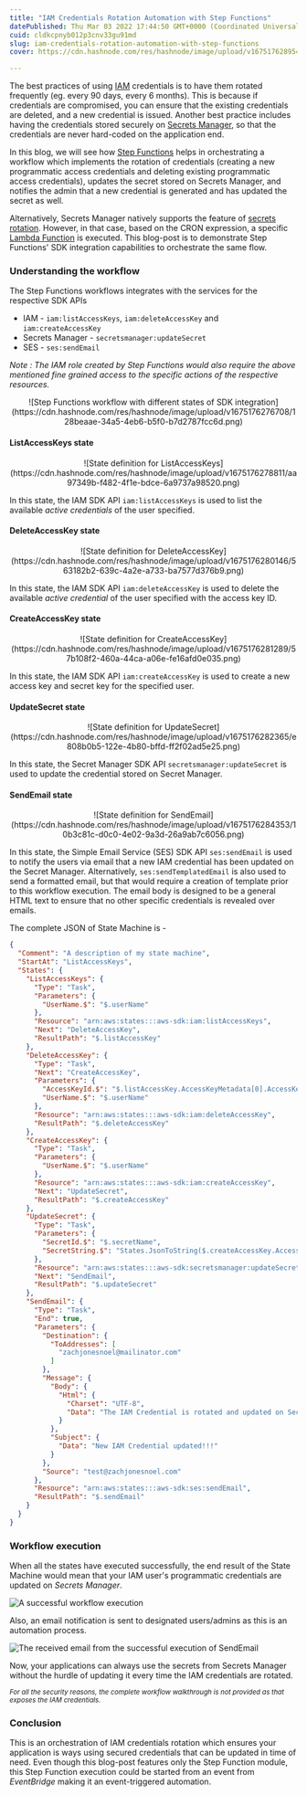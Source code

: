 ```yaml
---
title: "IAM Credentials Rotation Automation with Step Functions"
datePublished: Thu Mar 03 2022 17:44:50 GMT+0000 (Coordinated Universal Time)
cuid: cldkcpnyb012p3cnv33gu91md
slug: iam-credentials-rotation-automation-with-step-functions
cover: https://cdn.hashnode.com/res/hashnode/image/upload/v1675176289545/47307a76-46a6-4b28-a56d-4a2b3a2ac875.png

---
```


The best practices of using [IAM](https://aws.amazon.com/iam/) credentials is to have them rotated frequently (eg. every 90 days, every 6 months). This is because if credentials are compromised, you can ensure that the existing credentials are deleted, and a new credential is issued. Another best practice includes having the credentials stored securely on [Secrets Manager](https://aws.amazon.com/secrets-manager/), so that the credentials are never hard-coded on the application end.

In this blog, we will see how [Step Functions](https://aws.amazon.com/step-functions/) helps in orchestrating a workflow which implements the rotation of credentials (creating a new programmatic access credentials and deleting existing programmatic access credentials), updates the secret stored on Secrets Manager, and notifies the admin that a new credential is generated and has updated the secret as well. 

Alternatively, Secrets Manager natively supports the feature of [secrets rotation](https://docs.aws.amazon.com/secretsmanager/latest/userguide/rotating-secrets.html). However, in that case, based on the CRON expression, a specific [Lambda Function](https://aws.amazon.com/lambda/) is executed. This blog-post is to demonstrate Step Functions' SDK integration capabilities to orchestrate the same flow.

### Understanding the workflow
The Step Functions workflows integrates with the services for the respective SDK APIs 
+ IAM - `iam:listAccessKeys`, `iam:deleteAccessKey` and `iam:createAccessKey`
+ Secrets Manager - `secretsmanager:updateSecret`
+ SES - `ses:sendEmail`

*Note : The IAM role created by Step Functions would also require the above mentioned fine grained access to the specific actions of the respective resources.*

<center>
![Step Functions workflow with different states of SDK integration](https://cdn.hashnode.com/res/hashnode/image/upload/v1675176276708/128beaae-34a5-4eb6-b5f0-b7d2787fcc6d.png)
</center>

#### ListAccessKeys state

<center>
![State definition for ListAccessKeys](https://cdn.hashnode.com/res/hashnode/image/upload/v1675176278811/aa97349b-f482-4f1e-bdce-6a9737a98520.png)
</center>

In this state, the IAM SDK API `iam:listAccessKeys` is used to list the available *active credentials* of the user specified. 

#### DeleteAccessKey state

<center>
![State definition for DeleteAccessKey](https://cdn.hashnode.com/res/hashnode/image/upload/v1675176280146/563182b2-639c-4a2e-a733-ba7577d376b9.png)
</center>

In this state, the IAM SDK API `iam:deleteAccessKey` is used to delete the available *active credential* of the user specified with the access key ID. 

#### CreateAccessKey state

<center>
![State definition for CreateAccessKey](https://cdn.hashnode.com/res/hashnode/image/upload/v1675176281289/57b108f2-460a-44ca-a06e-fe16afd0e035.png)
</center>

In this state, the IAM SDK API `iam:createAccessKey` is used to create a new access key and secret key for the specified user. 

#### UpdateSecret state

<center>
![State definition for UpdateSecret](https://cdn.hashnode.com/res/hashnode/image/upload/v1675176282365/e808b0b5-122e-4b80-bffd-ff2f02ad5e25.png)
</center>

In this state, the Secret Manager SDK API `secretsmanager:updateSecret` is used to update the credential stored on Secret Manager.

#### SendEmail state

<center>
![State definition for SendEmail](https://cdn.hashnode.com/res/hashnode/image/upload/v1675176284353/10b3c81c-d0c0-4e02-9a3d-26a9ab7c6056.png)
</center>

In this state, the Simple Email Service (SES) SDK API `ses:sendEmail` is used to notify the users via email that a new IAM credential has been updated on the Secret Manager. Alternatively, `ses:sendTemplatedEmail` is also used to send a formatted email, but that would require a creation of template prior to this workflow execution. The email body is designed to be a general HTML text to ensure that no other specific credentials is revealed over emails.

The complete JSON of State Machine is - 
```JSON
{
  "Comment": "A description of my state machine",
  "StartAt": "ListAccessKeys",
  "States": {
    "ListAccessKeys": {
      "Type": "Task",
      "Parameters": {
        "UserName.$": "$.userName"
      },
      "Resource": "arn:aws:states:::aws-sdk:iam:listAccessKeys",
      "Next": "DeleteAccessKey",
      "ResultPath": "$.listAccessKey"
    },
    "DeleteAccessKey": {
      "Type": "Task",
      "Next": "CreateAccessKey",
      "Parameters": {
        "AccessKeyId.$": "$.listAccessKey.AccessKeyMetadata[0].AccessKeyId",
        "UserName.$": "$.userName"
      },
      "Resource": "arn:aws:states:::aws-sdk:iam:deleteAccessKey",
      "ResultPath": "$.deleteAccessKey"
    },
    "CreateAccessKey": {
      "Type": "Task",
      "Parameters": {
        "UserName.$": "$.userName"
      },
      "Resource": "arn:aws:states:::aws-sdk:iam:createAccessKey",
      "Next": "UpdateSecret",
      "ResultPath": "$.createAccessKey"
    },
    "UpdateSecret": {
      "Type": "Task",
      "Parameters": {
        "SecretId.$": "$.secretName",
        "SecretString.$": "States.JsonToString($.createAccessKey.AccessKey)"
      },
      "Resource": "arn:aws:states:::aws-sdk:secretsmanager:updateSecret",
      "Next": "SendEmail",
      "ResultPath": "$.updateSecret"
    },
    "SendEmail": {
      "Type": "Task",
      "End": true,
      "Parameters": {
        "Destination": {
          "ToAddresses": [
            "zachjonesnoel@mailinator.com"
          ]
        },
        "Message": {
          "Body": {
            "Html": {
              "Charset": "UTF-8",
              "Data": "The IAM Credential is rotated and updated on Secrets Manager"
            }
          },
          "Subject": {
            "Data": "New IAM Credential updated!!!"
          }
        },
        "Source": "test@zachjonesnoel.com"
      },
      "Resource": "arn:aws:states:::aws-sdk:ses:sendEmail",
      "ResultPath": "$.sendEmail"
    }
  }
}
```

### Workflow execution
When all the states have executed successfully, the end result of the State Machine would mean that your IAM user's programmatic credentials are updated on *Secrets Manager*.

![A successful workflow execution](https://cdn.hashnode.com/res/hashnode/image/upload/v1675176286201/a6b626e2-374f-4bfa-92f3-1220415a0f5b.png)

Also, an email notification is sent to designated users/admins as this is an automation process.

![The received email from the successful execution of SendEmail](https://cdn.hashnode.com/res/hashnode/image/upload/v1675176288137/6b02b538-6855-441f-abe0-d55e0570aa12.png)

Now, your applications can always use the secrets from Secrets Manager without the hurdle of updating it every time the IAM credentials are rotated. 

<small>*For all the security reasons, the complete workflow walkthrough is not provided as that exposes the IAM credentials.*</small>

### Conclusion
This is an orchestration of IAM credentials rotation which ensures your application is ways using secured credentials that can be updated in time of need. Even though this blog-post features only the Step Function module, this Step Function execution could be started from an event from *EventBridge* making it an event-triggered automation. 